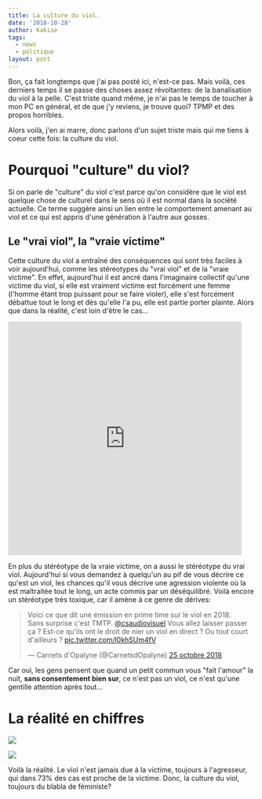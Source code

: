 ```yaml
---
title: La culture du viol.
date: '2018-10-28'
author: Kakise
tags:
  - news
  - politique
layout: post
---
```

Bon, ça fait longtemps que j'ai pas posté ici, n'est-ce pas. Mais voilà, ces derniers temps il se passe des choses assez révoltantes: de la banalisation du viol à la pelle. C'est triste quand même, je n'ai pas le temps de toucher à mon PC en général, et de que j'y reviens, je trouve quoi? TPMP et des propos horribles.

Alors voilà, j'en ai marre, donc parlons d'un sujet triste mais qui me tiens à coeur cette fois: la culture du viol.

# Pourquoi "culture" du viol?

Si on parle de "culture" du viol c'est parce qu'on considère que le viol est quelque chose de culturel dans le sens où il est normal dans la société actuelle. Ce terme suggère ainsi un lien entre le comportement amenant au viol et ce qui est appris d'une génération à l'autre aux gosses.

## Le "vrai viol", la "vraie victime"

Cette culture du viol a entraîné des conséquences qui sont très faciles à voir aujourd'hui, comme les stéréotypes du "vrai viol" et de la "vraie victime". En effet, aujourd'hui il est ancré dans l'imaginaire collectif qu'une victime du viol, si elle est vraiment victime est forcément une femme (l'homme étant trop puissant pour se faire violer), elle s'est forcément débattue tout le long et dès qu'elle l'a pu, elle est partie porter plainte. Alors que dans la réalité, c'est loin d'être le cas...

<iframe src="https://www.facebook.com/plugins/video.php?href=https%3A%2F%2Fwww.facebook.com%2Fbousierautonome%2Fvideos%2F616572762040130%2F&show_text=0&width=476" width="476" height="476" style="border:none;overflow:hidden" scrolling="no" frameborder="0" allowTransparency="true" allowFullScreen="true"></iframe>

En plus du stéréotype de la vraie victime, on a aussi le stéréotype du vrai viol. Aujourd'hui si vous demandez à quelqu'un au pif de vous décrire ce qu'est un viol, les chances qu'il vous décrive une agression violente où la est maltraitée tout le long, un acte commis par un déséquilibré. Voilà encore un stéréotype très toxique, car il amène à ce genre de dérives:

<blockquote class="twitter-tweet" data-conversation="none" data-lang="fr"><p lang="fr" dir="ltr">Voici ce que dit une émission en prime time sur le viol en 2018. <br>Sans surprise c&#39;est TMTP. <a href="https://twitter.com/csaudiovisuel?ref_src=twsrc%5Etfw">@csaudiovisuel</a> Vous allez laisser passer ça ? Est-ce qu&#39;ils ont le droit de nier un viol en direct ? Ou tout court d&#39;ailleurs ? <a href="https://t.co/l0khSUm4fV">pic.twitter.com/l0khSUm4fV</a></p>&mdash; Carnets d&#39;Opalyne (@CarnetsdOpalyne) <a href="https://twitter.com/CarnetsdOpalyne/status/1055558612574187521?ref_src=twsrc%5Etfw">25 octobre 2018</a></blockquote>

<script async src="https://platform.twitter.com/widgets.js" charset="utf-8"></script>

Car oui, les gens pensent que quand un petit commun vous "fait l'amour" la nuit, **sans consentement bien sur**, ce n'est pas un viol, ce n'est qu'une gentille attention après tout...

# La réalité en chiffres

![](/images/p58.jpg)

![](/images/violences-femme_20889067_7cb29a8b763698d58d0b1925749699ac8a18388f-667x1024.png)

Voilà la réalité. Le viol n'est jamais due à la victime, toujours à l'agresseur, qui dans 73% des cas est proche de la victime. Donc, la culture du viol, toujours du blabla de féministe?
